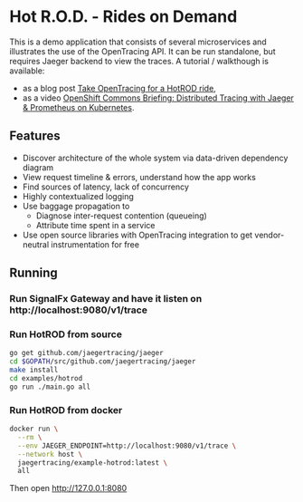 # Hot R.O.D. - Rides on Demand

This is a demo application that consists of several microservices and illustrates
the use of the OpenTracing API. It can be run standalone, but requires Jaeger backend
to view the traces. A tutorial / walkthough is available:
  * as a blog post [Take OpenTracing for a HotROD ride][hotrod-tutorial],
  * as a video [OpenShift Commons Briefing: Distributed Tracing with Jaeger & Prometheus on Kubernetes][hotrod-openshift].

## Features

* Discover architecture of the whole system via data-driven dependency diagram
* View request timeline & errors, understand how the app works
* Find sources of latency, lack of concurrency
* Highly contextualized logging
* Use baggage propagation to
  * Diagnose inter-request contention (queueing)
  * Attribute time spent in a service
* Use open source libraries with OpenTracing integration to get vendor-neutral instrumentation for free

## Running

### Run SignalFx Gateway and have it listen on http://localhost:9080/v1/trace

### Run HotROD from source

```bash
go get github.com/jaegertracing/jaeger
cd $GOPATH/src/github.com/jaegertracing/jaeger
make install
cd examples/hotrod
go run ./main.go all
```

### Run HotROD from docker
```bash
docker run \
  --rm \
  --env JAEGER_ENDPOINT=http://localhost:9080/v1/trace \
  --network host \
  jaegertracing/example-hotrod:latest \
  all
```

Then open http://127.0.0.1:8080


[hotrod-tutorial]: https://medium.com/@YuriShkuro/take-opentracing-for-a-hotrod-ride-f6e3141f7941
[hotrod-openshift]: https://blog.openshift.com/openshift-commons-briefing-82-distributed-tracing-with-jaeger-prometheus-on-kubernetes/
